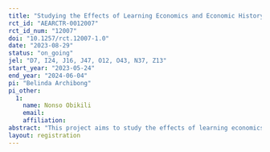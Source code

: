 ```yaml
---
title: "Studying the Effects of Learning Economics and Economic History on Students’ Engagement Outcomes "
rct_id: "AEARCTR-0012007"
rct_id_num: "12007"
doi: "10.1257/rct.12007-1.0"
date: "2023-08-29"
status: "on_going"
jel: "D7, I24, J16, J47, O12, O43, N37, Z13"
start_year: "2023-05-24"
end_year: "2024-06-04"
pi: "Belinda Archibong"
pi_other:
  1:
    name: Nonso Obikili
    email: 
    affiliation: 
abstract: "This project aims to study the effects of learning economics and economic history on university students’ community engagement outcomes. "
layout: registration
---
```


